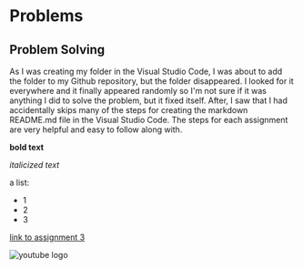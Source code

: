 # Problems
## Problem Solving
As I was creating my folder in the Visual Studio Code, I was about to add the folder to my Github repository, but the folder disappeared. I looked for it everywhere and it finally appeared randomly so I'm not sure if it was anything I did to solve the problem, but it fixed itself. After, I saw that I had accidentally skips many of the steps for creating the markdown README.md file in the Visual Studio Code. The steps for each assignment are very helpful and easy to follow along with. 

**bold text**

*italicized text*

a list:
- 1
- 2
- 3
  
[link to assignment 3](https://github.com/KateMonette/MART341-WebDesign/tree/main/WebDesignHomework/Assignment2/Assignment3)

![youtube logo](https://www.google.com/imgres?q=university%20of%20montana%20logo&imgurl=https%3A%2F%2Ffindvectorlogo.com%2Fwp-content%2Fuploads%2F2020%2F04%2Funiversity-of-montana-vector-logo.png&imgrefurl=https%3A%2F%2Ffindvectorlogo.com%2Funiversity-of-montana-vector-logo-svg%2F&docid=TgHWJko38sYh1M&tbnid=G3oA1A8xfQ1okM&vet=12ahUKEwjr-9Sch7yIAxVLMjQIHeVhAsEQM3oECGsQAA..i&w=900&h=500&hcb=2&ved=2ahUKEwjr-9Sch7yIAxVLMjQIHeVhAsEQM3oECGsQAA)
